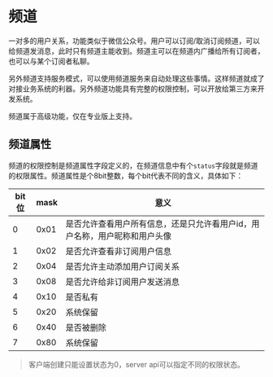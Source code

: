 # 频道
一对多的用户关系，功能类似于微信公众号。用户可以订阅/取消订阅频道，可以给频道发消息，此时只有频道主能收到。频道主可以在频道内广播给所有订阅者，也可以与某个订阅者私聊。

另外频道支持服务模式，可以使用频道服务来自动处理这些事情。这样频道就成了对接业务系统的利器。另外频道功能具有完整的权限控制，可以开放给第三方来开发系统。

频道属于高级功能，仅在专业版上支持。

## 频道属性
频道的权限控制是频道属性字段定义的，在频道信息中有个```status```字段就是频道的权限属性。频道属性是个8bit整数，每个bit代表不同的含义，具体如下：

| bit位 | mask | 意义 |
| ------ | ------ | ------ |
| 0 | 0x01 | 是否允许查看用户所有信息，还是只允许看用户id，用户名称，用户昵称和用户头像 |
| 1 | 0x02 | 是否允许查看非订阅用户信息 |
| 2 | 0x04 | 是否允许主动添加用户订阅关系 |
| 3 | 0x08 | 是否允许给非订阅用户发送消息 |
| 4 | 0x10 | 是否私有 |
| 5 | 0x20 | 系统保留 |
| 6 | 0x40 | 是否被删除 |
| 7 | 0x80 | 系统保留 |
> 客户端创建只能设置状态为0，server api可以指定不同的权限状态。
